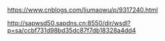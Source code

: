https://www.cnblogs.com/liumaowu/p/9317240.html

http://sapwsd50.sapdns.cn:8550/dir/wsdl?p=sa/ccbf731d98bd35dc87f7db18328a4dd4
